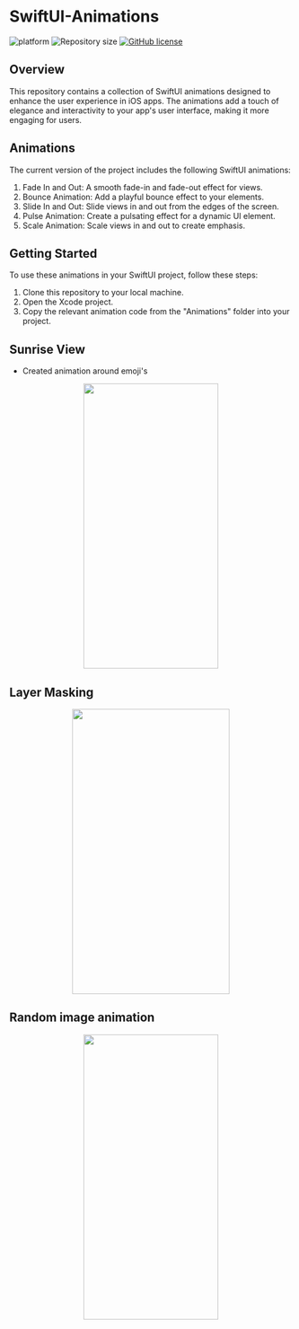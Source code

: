 # SwiftUI-Animations
![platform](https://img.shields.io/badge/platform-iOS-orange)
![Repository size](https://img.shields.io/github/repo-size/csprasad/SwiftUI-Animations)
[![GitHub license](https://img.shields.io/badge/License-MIT-orange.svg)](LICENSE)

## Overview

This repository contains a collection of SwiftUI animations designed to enhance the user experience in iOS apps. The animations add a touch of elegance and interactivity to your app's user interface, making it more engaging for users.

## Animations

The current version of the project includes the following SwiftUI animations:

1. Fade In and Out: A smooth fade-in and fade-out effect for views.
2. Bounce Animation: Add a playful bounce effect to your elements.
3. Slide In and Out: Slide views in and out from the edges of the screen.
4. Pulse Animation: Create a pulsating effect for a dynamic UI element.
5. Scale Animation: Scale views in and out to create emphasis.

## Getting Started

To use these animations in your SwiftUI project, follow these steps:

1. Clone this repository to your local machine.
2. Open the Xcode project.
3. Copy the relevant animation code from the "Animations" folder into your project.

## Sunrise View
- Created animation around emoji's

<p align=center>
<img src="https://github.com/csprasad/SwiftUI-Animations/assets/26570512/4f4fab92-8dd4-439b-85ae-10042fc2003c" width="240" height="508"/>
</p>

## Layer Masking 
<p align=center>
<img src="https://github.com/csprasad/SwiftUI-Animations/assets/26570512/3ab38e2b-b840-4ac6-bc4d-bb1dacc89fb6" width="280" height="508"/>
</p>

## Random image animation 
<p align=center>
  <img src="https://github.com/csprasad/SwiftUI-Animations/assets/26570512/ac90a376-b79e-4ba2-8bdd-2aa2b68037e9" width="240" height="508"/>
</p>



